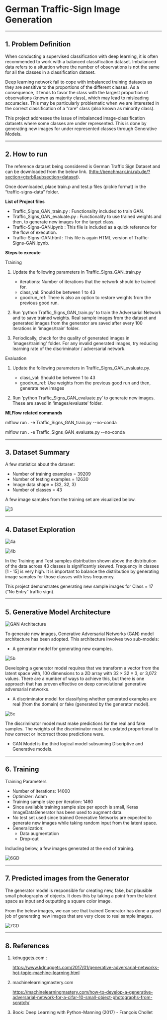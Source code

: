 # German Traffic-Sign Image Generation

----------
**1. Problem Definition**
-------------
When conducting a supervised classification with deep learning, it is often recommended to work with a balanced classification dataset. Imbalanced data refers to a situation where the number of observations is not the same for all the classes in a classification dataset.

Deep learning network fail to cope with imbalanced training datasets as they are sensitive to the proportions of the different classes. As a consequence, it tends to favor the class with the largest proportion of observations (known as majority class), which may lead to misleading accuracies. This may be particularly problematic when we are interested in the correct classification of a “rare” class (also known as minority class).

This project addresses the issue of imbalanced image-classification datasets where some classes are under represented. This is done by generating new images for under represented classes through Generative Models.

----------
 **2. How to run**
-------------
The reference dataset being considered is German Traffic Sign Dataset and can be downloaded from the below link. 
(http://benchmark.ini.rub.de/?section=gtsrb&subsection=dataset).

Once downloaded, place train.p and test.p files (pickle format) in the “traffic-signs-data” folder.

**List of Project files**

- Traffic_Signs_GAN_train.py : Functionality included to train GAN.
- Traffic_Signs_GAN_evaluate.py : Functionality to use trained weights and then, to generate new images for the target class.
- Traffic-Signs-GAN.ipynb : This file is included as a quick reference for the flow of execution.
- Traffic-Signs-GAN.html : This file is again HTML version of Traffic-Signs-GAN.ipynb.

**Steps to execute**

Training

1. Update the following parameters in Traffic_Signs_GAN_train.py
    - iterations: Number of iterations that the network should be trained for.
    - class_val: Should be between 1 to 43
    - goodrun_ref: There is also an option to restore weights from the previous good run. 

2. Run ‘python Traffic_Signs_GAN_train.py’ to train the Adversarial Network and to save trained weights. Real sample images from the dataset and generated images from the generator are saved after every 100 iterations in ‘images/train’ folder. 

3. Periodically, check for the quality of generated images in 'images/training' folder. For any invalid generated images, try reducing learning rate of the discriminator / adversarial network.

Evaluation

1. Update the following parameters in  Traffic_Signs_GAN_evaluate.py. 
    - class_val: Should be between 1 to 43
    - goodrun_ref: Use weights from the previous good run and then, generate new images

2. Run ‘python Traffic_Signs_GAN_evaluate.py’ to generate new images. These are saved in ‘images/evaluate’ folder. 

**MLFlow related commands**

mlflow run . -e Traffic_Signs_GAN_train.py --no-conda

mlflow run . -e Traffic_Signs_GAN_evaluate.py --no-conda



----------
**3. Dataset Summary**
-------------

A few statistics about the dataset:

- Number of training examples = 39209
- Number of testing examples = 12630
- Image data shape = (32, 32, 3)
- Number of classes = 43

A few image samples from the training set are visualized below.

![3](https://user-images.githubusercontent.com/17127066/66141927-31c85580-e622-11e9-874e-5fe775506d17.png)

----------
**4. Dataset Exploration**
-------------

![4a](https://user-images.githubusercontent.com/17127066/66141951-3e4cae00-e622-11e9-9a13-583bd53465b6.png)

![4b](https://user-images.githubusercontent.com/17127066/66141972-4ad10680-e622-11e9-9b4d-7aeebc2e5f98.png)

In the Training and Test samples distribution shown above the distribution of the data across 43 classes is significantly skewed. Frequency in classes [1 - 15] is very high. It is important to balance the distribution by generating image samples for those classes with less frequency. 

This project demonstrates generating new sample images for Class = 17 (“No Entry” traffic sign).

----------
**5. Generative Model Architecture**
-------------

![GAN Architecture](https://www.kdnuggets.com/wp-content/uploads/generative-adversarial-network.png)


To generate new images, Generative Adversarial Networks (GAN) model architecture has been adopted. This architecture involves two sub-models: 

- A generator model for generating new examples.

![5b](https://user-images.githubusercontent.com/17127066/66142009-58868c00-e622-11e9-8694-e045bfa55ec5.png)
    
Developing a generator model requires that we transform a vector from the latent space with, 100 dimensions to a 2D array with 32 × 32 × 3, or 3,072 values. There are a number of ways to achieve this, but there is one approach that has proven effective on deep convolutional generative adversarial networks.
    

- A discriminator model for classifying whether generated examples are real (from the domain) or fake (generated by the generator model).

![5c](https://user-images.githubusercontent.com/17127066/66142027-5e7c6d00-e622-11e9-87cb-53c7c563874e.png)

The discriminator model must make predictions for the real and fake samples. The weights of the discriminator must be updated proportional to how correct or incorrect those predictions were.


- GAN Model is the third logical model subsuming Discriptive and Generative models.


----------
**6. Training**
-------------

Training Parameters

- Number of iterations: 14000
- Optimizer: Adam 
- Training sample size per iteration: 1460 
- Since available training sample size per epoch is small, Keras ImageDataGenerator has been used to augment data.
- No test set used since trained Generative Networks are expected to generate new images while taking random input from the latent space.
- Generalization: 
    - Data augmentation 
    - Drop-out 

Including below, a few images generated at the end of training.

![6GD](https://user-images.githubusercontent.com/17127066/66312456-5a0bc900-e92e-11e9-87dd-2593480961ed.png)


----------
**7. Predicted images from the Generator**
-------------

The generator model is responsible for creating new, fake, but plausible small photographs of
objects. It does this by taking a point from the latent space as input and outputting a square
color image.
 
From the below images, we can see that trained Generator has done a good job of generating new images that are very close to real sample images.

![7GD](https://user-images.githubusercontent.com/17127066/66312474-61cb6d80-e92e-11e9-9072-75911909a2e5.png)


----------
**8. References**
-------------

1. kdnuggets.com :

    https://www.kdnuggets.com/2017/01/generative-adversarial-networks-hot-topic-machine-learning.html

2. machinelearningmastery.com

    https://machinelearningmastery.com/how-to-develop-a-generative-adversarial-network-for-a-cifar-10-small-object-photographs-from-scratch/

3. Book: Deep Learning with Python-Manning (2017) - François Chollet
